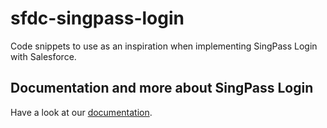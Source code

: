 # sfdc-singpass-login

Code snippets to use as an inspiration when implementing SingPass Login with Salesforce.

## Documentation and more about SingPass Login

Have a look at our [documentation](https://github.com/eschweitzer78/sfdc-singpass-login/blob/main/Singpass%20Login%20Support%20with%20Salesforce.pdf).
